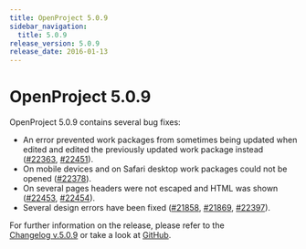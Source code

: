 ```yaml
---
title: OpenProject 5.0.9
sidebar_navigation:
  title: 5.0.9
release_version: 5.0.9
release_date: 2016-01-13
---
```


# OpenProject 5.0.9

OpenProject 5.0.9 contains several bug fixes:

  - An error prevented work packages from sometimes being updated when
    edited and edited the previously updated work package instead
    ([#22363](https://community.openproject.org/work_packages/22363),
    [#22451](https://community.openproject.org/work_packages/22451)).
  - On mobile devices and on Safari desktop work packages could not be
    opened
    ([#22378](https://community.openproject.org/work_packages/22378)).
  - On several pages headers were not escaped and HTML was shown
    ([#22453](https://community.openproject.org/work_packages/22453),
    [#22454](https://community.openproject.org/work_packages/22454)).
  - Several design errors have been fixed
    ([#21858](https://community.openproject.org/work_packages/21858),
    [#21869](https://community.openproject.org/work_packages/21869),
    [#22397](https://community.openproject.org/work_packages/22397)).

For further information on the release, please refer to the  
[Changelog v.5.0.9](https://community.openproject.org/versions/789) 
or take a look at
[GitHub](https://github.com/opf/openproject/tree/v5.0.9).
